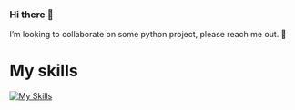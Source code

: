 ### Hi there 👋
I’m looking to collaborate on some python project, please reach me out. 🐍
# My skills
[![My Skills](https://skillicons.dev/icons?i=js,html,css,py,php,mysql,c,lua,vscode,bash,linux,django,flask,jquery,ai,ps)](https://skillicons.dev)
